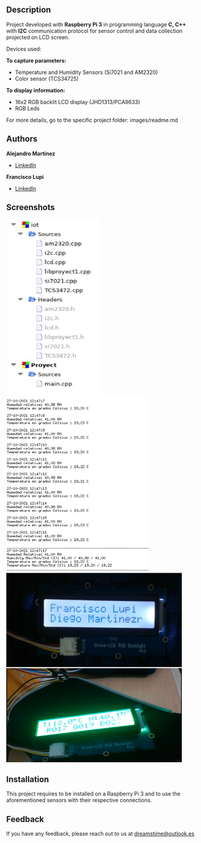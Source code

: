 ## Description

Project developed with **Raspberry Pi 3** in programming language **C, C++** with **I2C** communication protocol for sensor control and data collection projected on LCD screen.

Devices used:

**To capture parameters:**

* Temperature and Humidity Sensors (Si7021 and AM2320)
* Color sensor (TCS34725)

**To display information:**

* 16x2 RGB backlit LCD display (JHD1313/PCA9633)
* RGB Leds

For more details, go to the specific project folder: images/readme.md

## Authors

**Alejandro Martinez**

* [LinkedIn](https://www.linkedin.com/in/diego-alejandro-martinez-espinosa-571086134)

**Francisco Lupi**

* [LinkedIn](https://www.linkedin.com/in/francisco-martin-lupi)

## Screenshots 

<img src="images/Estructura.PNG" width="250" height="468" /> <img src="images/Console.PNG" width="380" height="468" /> 
<img src="images/Header.PNG" width="468" height="250" /> <img src="images/image0.PNG" width="468" height="250" />

## Installation

This project requires to be installed on a Raspberry Pi 3 and to use the aforementioned sensors with their respective connections.

## Feedback

If you have any feedback, please reach out to us at dreamstime@outlook.es
